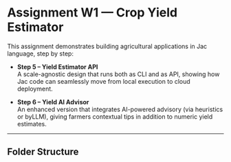 # Assignment W1 — Crop Yield Estimator

This assignment demonstrates building agricultural applications in Jac language, step by step:

- **Step 5 – Yield Estimator API**  
  A scale-agnostic design that runs both as CLI and as API, showing how Jac code can seamlessly move from local execution to cloud deployment.

- **Step 6 – Yield AI Advisor**  
  An enhanced version that integrates AI-powered advisory (via heuristics or byLLM), giving farmers contextual tips in addition to numeric yield estimates.

---

## Folder Structure

